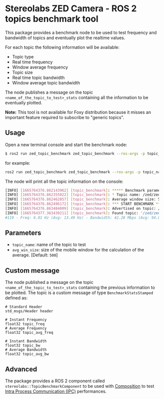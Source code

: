 # Stereolabs ZED Camera - ROS 2 topics benchmark tool

This package provides a benchmark node to be used to test frequency and bandwidth of topics and eventually plot the realtime values.

For each topic the following information will be available:

* Topic type
* Real time frequency
* Window average frequency
* Topic size
* Real time topic bandwidth
* Window average topic bandwidth

The node publishes a message on the topic `<name_of_the_topic_to_test>_stats` containing all the information to be eventually plotted.

**Note:** This tool is not available for Foxy distribution because it misses an important feature required to subscribe to "generic topics".

## Usage

Open a new terminal console and start the benchmark node:

```bash
$ ros2 run zed_topic_benchmark zed_topic_benchmark --ros-args -p topic_name:=<name_of_the_topic_to_test>
```

for example:

```bash
ros2 run zed_topic_benchmark zed_topic_benchmark --ros-args -p topic_name:=/zed2i/zed_node/rgb/color/rect/image
```

The node will print all the topic information on the console:

```bash
[INFO] [1665764376.862143962] [topic_benchmark]: ***** Benchmark parameters *****
[INFO] [1665764376.862355022] [topic_benchmark]: * Topic name: /zed/zed_node/rgb/color/rect/image
[INFO] [1665764376.862462857] [topic_benchmark]: Average window size: 500
[INFO] [1665764376.862496172] [topic_benchmark]: *** START BENCHMARK ***
[INFO] [1665764376.863484009] [topic_benchmark]: Advertised on topic: /zed/zed_node/rgb/color/rect/image_stats
[INFO] [1665764377.363430211] [topic_benchmark]: Found topic: '/zed/zed_node/rgb/color/rect/image' of type: 'sensor_msgs/msg/Image'
#119 - Freq: 6.01 Hz (Avg: 13.49 Hz) - Bandwidth: 42.28 Mbps (Avg: 94.87 Mbps) - Msg size: 0.88 MB
```

## Parameters

* `topic_name`: name of the topic to test
* `avg_win_size`: size of the mobile window for the calculation of the average. [Default: `500`]

## Custom message

The node published a message on the topic `<name_of_the_topic_to_test>_stats` containing the previous information to be plotted.
The topic is a custom message of type `BenchmarkStatsStamped` defined as:

```
# Standard Header
std_msgs/Header header

# Instant Frequency
float32 topic_freq
# Average Frequency
float32 topic_avg_freq

# Instant Bandwidth
float32 topic_bw
# Average Bandwidth
float32 topic_avg_bw
```

## Advanced
The package provides a ROS 2 component called `stereolabs::TopicBenchmarkComponent` to be used with [Composition](https://docs.ros.org/en/humble/Tutorials/Intermediate/Composition.html) to test [Intra Process Communication (IPC)](https://design.ros2.org/articles/intraprocess_communications.html) performances.